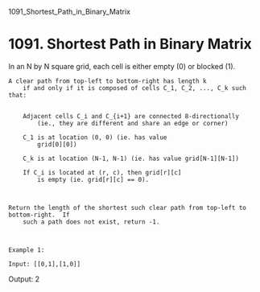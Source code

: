 1091_Shortest_Path_in_Binary_Matrix
# 1091. Shortest Path in Binary Matrix

In an N by N square grid, each cell is either empty (0) or blocked (1).

    A clear path from top-left to bottom-right has length k
        if and only if it is composed of cells C_1, C_2, ..., C_k such that:

    
        Adjacent cells C_i and C_{i+1} are connected 8-directionally
            (ie., they are different and share an edge or corner)
        
        C_1 is at location (0, 0) (ie. has value
            grid[0][0])
        
        C_k is at location (N-1, N-1) (ie. has value grid[N-1][N-1])
        
        If C_i is located at (r, c), then grid[r][c]
            is empty (ie. grid[r][c] == 0).
        
    

    Return the length of the shortest such clear path from top-left to bottom-right.  If
        such a path does not exist, return -1.

     

    Example 1:

    Input: [[0,1],[1,0]]

Output: 2
